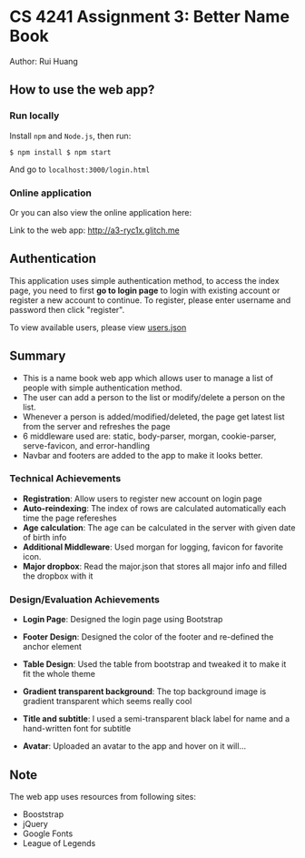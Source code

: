 # CS 4241 Assignment 3: Better Name Book

Author: Rui Huang

## How to use the web app?
### Run locally
Install `npm` and `Node.js`, then run:

`
$ npm install
$ npm start
`

And go to `localhost:3000/login.html`

### Online application
Or you can also view the online application here:

Link to the web app: http://a3-ryc1x.glitch.me

## Authentication

This application uses simple authentication method, to access the index page, you need to first **go to login page** to login with existing account or register a new account to continue. To register, please enter username and password then click "register".

To view available users, please view [users.json](/public/json/users.json)

## Summary
- This is a name book web app which allows user to manage a list of people with simple authentication method.
- The user can add a person to the list or modify/delete a person on the list.
- Whenever a person is added/modified/deleted, the page get latest list from the server and refreshes the page
- 6 middleware used are: static, body-parser, morgan, cookie-parser, serve-favicon, and error-handling
- Navbar and footers are added to the app to make it looks better.

### Technical Achievements
- **Registration**: Allow users to register new account on login page
- **Auto-reindexing**: The index of rows are calculated automatically each time the page refereshes
- **Age calculation**: The age can be calculated in the server with given date of birth info
- **Additional Middleware**: Used morgan for logging, favicon for favorite icon.
- **Major dropbox**: Read the major.json that stores all major info and filled the dropbox with it

### Design/Evaluation Achievements

- **Login Page**: Designed the login page using Bootstrap

- **Footer Design**: Designed the color of the footer and re-defined the anchor element
- **Table Design**: Used the table from bootstrap and tweaked it to make it fit the whole theme
- **Gradient transparent background**: The top background image is gradient transparent which seems really cool
- **Title and subtitle**: I used a semi-transparent black label for name and a hand-written font for subtitle
- **Avatar**: Uploaded an avatar to the app and hover on it will...

## Note
The web app uses resources from following sites:
- Booststrap
- jQuery
- Google Fonts
- League of Legends
